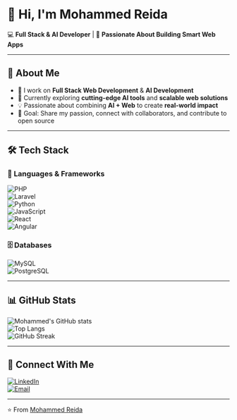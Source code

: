 # 👋 Hi, I'm Mohammed Reida  

💻 **Full Stack & AI Developer** | 🚀 **Passionate About Building Smart Web Apps**  

---

## 🌟 About Me  
- 🔭 I work on **Full Stack Web Development** & **AI Development**  
- 🌱 Currently exploring **cutting-edge AI tools** and **scalable web solutions**  
- 💡 Passionate about combining **AI + Web** to create **real-world impact**  
- 🎯 Goal: Share my passion, connect with collaborators, and contribute to open source  

---

## 🛠️ Tech Stack  

### 🚀 Languages & Frameworks  
![PHP](https://img.shields.io/badge/PHP-777BB4?style=for-the-badge&logo=php&logoColor=white)  
![Laravel](https://img.shields.io/badge/Laravel-FF2D20?style=for-the-badge&logo=laravel&logoColor=white)  
![Python](https://img.shields.io/badge/Python-3776AB?style=for-the-badge&logo=python&logoColor=white)  
![JavaScript](https://img.shields.io/badge/JavaScript-F7DF1E?style=for-the-badge&logo=javascript&logoColor=black)  
![React](https://img.shields.io/badge/React-20232A?style=for-the-badge&logo=react&logoColor=61DAFB)  
![Angular](https://img.shields.io/badge/Angular-DD0031?style=for-the-badge&logo=angular&logoColor=white)  

### 🗄️ Databases  
![MySQL](https://img.shields.io/badge/MySQL-005C84?style=for-the-badge&logo=mysql&logoColor=white)  
![PostgreSQL](https://img.shields.io/badge/PostgreSQL-316192?style=for-the-badge&logo=postgresql&logoColor=white)  

---

## 📊 GitHub Stats  
![Mohammed's GitHub stats](https://github-readme-stats.vercel.app/api?username=YOUR_GITHUB_USERNAME&show_icons=true&theme=tokyonight)  
![Top Langs](https://github-readme-stats.vercel.app/api/top-langs/?username=YOUR_GITHUB_USERNAME&layout=compact&theme=tokyonight)  
![GitHub Streak](https://github-readme-streak-stats.herokuapp.com/?user=YOUR_GITHUB_USERNAME&theme=tokyonight)  

---

## 🤝 Connect With Me  
[![LinkedIn](https://img.shields.io/badge/LinkedIn-blue?style=for-the-badge&logo=linkedin)](www.linkedin.com/in/mohammed-reida)  
[![Email](https://img.shields.io/badge/Email-D14836?style=for-the-badge&logo=gmail&logoColor=white)](mailto:reidamohammed@gmail.com)  

---

⭐️ From [Mohammed Reida](https://github.com/mohammedip)
